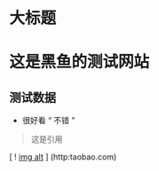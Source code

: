 大标题
=======================
# 这是黑鱼的测试网站
## 测试数据
- 很好看
  “ 不错 ”
> 这是引用


[ ! [img alt]( https://raw.githubusercontent.com/Yunui/yunui.github.io/master/blog-img/IMG_7031.JPG "测试图片" ) ] (http:taobao.com)
